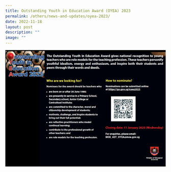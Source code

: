 ```yaml
---
title: Outstanding Youth in Education Award (OYEA) 2023
permalink: /others/news-and-updates/oyea-2023/
date: 2022-11-18
layout: post
description: ""
image: ""
---
```

![](/images/OYEA%202023.jpeg)